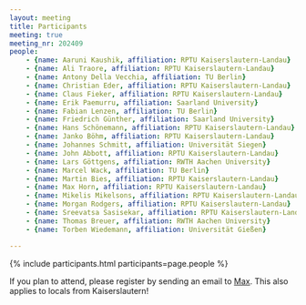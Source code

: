 ```yaml
---
layout: meeting
title: Participants
meeting: true
meeting_nr: 202409
people:
    - {name: Aaruni Kaushik, affiliation: RPTU Kaiserslautern-Landau}
    - {name: Ali Traore, affiliation: RPTU Kaiserslautern-Landau}
    - {name: Antony Della Vecchia, affiliation: TU Berlin}
    - {name: Christian Eder, affiliation: RPTU Kaiserslautern-Landau}
    - {name: Claus Fieker, affiliation: RPTU Kaiserslautern-Landau}
    - {name: Erik Paemurru, affiliation: Saarland University}
    - {name: Fabian Lenzen, affiliation: TU Berlin}
    - {name: Friedrich Günther, affiliation: Saarland University}
    - {name: Hans Schönemann, affiliation: RPTU Kaiserslautern-Landau}
    - {name: Janko Böhm, affiliation: RPTU Kaiserslautern-Landau}
    - {name: Johannes Schmitt, affiliation: Universität Siegen}
    - {name: John Abbott, affiliation: RPTU Kaiserslautern-Landau}
    - {name: Lars Göttgens, affiliation: RWTH Aachen University}
    - {name: Marcel Wack, affiliation: TU Berlin}
    - {name: Martin Bies, affiliation: RPTU Kaiserslautern-Landau}
    - {name: Max Horn, affiliation: RPTU Kaiserslautern-Landau}
    - {name: Mikelis Mikelsons, affiliation: RPTU Kaiserslautern-Landau}
    - {name: Morgan Rodgers, affiliation: RPTU Kaiserslautern-Landau}
    - {name: Sreevatsa Sasisekar, affiliation: RPTU Kaiserslautern-Landau}
    - {name: Thomas Breuer, affiliation: RWTH Aachen University}
    - {name: Torben Wiedemann, affiliation: Universität Gießen}

---
```


{% include participants.html participants=page.people %}

If you plan to attend, please register by sending an email
to [Max](mailto:mhorn@rptu.de).
This also applies to locals from Kaiserslautern!
